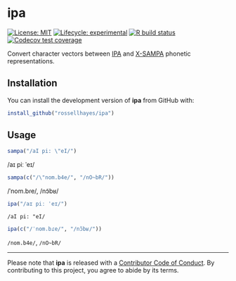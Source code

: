 
<!-- README.md is generated from README.Rmd. Please edit that file -->

# ipa

<!-- badges: start -->

[![License:
MIT](https://img.shields.io/badge/license-MIT-blueviolet.svg)](https://opensource.org/licenses/MIT)
[![Lifecycle:
experimental](https://img.shields.io/badge/lifecycle-experimental-orange.svg)](https://www.tidyverse.org/lifecycle/#experimental)
[![R build
status](https://github.com/rossellhayes/ipa/workflows/R-CMD-check/badge.svg)](https://github.com/rossellhayes/ipa/actions)
[![Codecov test
coverage](https://codecov.io/gh/rossellhayes/ipa/branch/master/graph/badge.svg)](https://codecov.io/gh/rossellhayes/ipa?branch=master)
<!-- badges: end -->

Convert character vectors between
[IPA](https://en.wikipedia.org/wiki/International_Phonetic_Alphabet) and
[X-SAMPA](https://en.wikipedia.org/wiki/X-SAMPA) phonetic
representations.

## Installation

You can install the development version of **ipa** from GitHub with:

``` r
install_github("rossellhayes/ipa")
```

## Usage

``` r
sampa("/aI pi: \"eI/")
```

/aɪ piː ˈeɪ/

``` r
sampa(c("/\"nom.b4e/", "/nO~bR/"))
```

/ˈnom.bɾe/, /nɔ̃bʁ/

``` r
ipa("/aɪ piː ˈeɪ/")
```

`/aI pi: "eI/`

``` r
ipa(c("/ˈnom.bɾe/", "/nɔ̃bʁ/"))
```

`/nom.b4e/`, `/nO~bR/`

<!-- `ipa()` does not work in Rmarkdown, but does work in the console -->

-----

Please note that **ipa** is released with a [Contributor Code of
Conduct](https://contributor-covenant.org/version/2/0/CODE_OF_CONDUCT.html).
By contributing to this project, you agree to abide by its terms.
